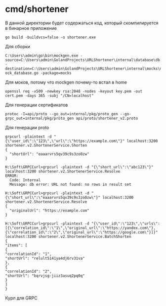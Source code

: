 # cmd/shortener

В данной директории будет содержаться код, который скомпилируется в бинарное приложение

````
go build -buildvcs=false -o shortener.exe
````
Для сборки

````
C:\Users\admin\go\bin\mockgen.exe -source=C:\Users\admin\GolandProjects\URLShortener\internal\database\db.go -destination=C:\Users\admin\GolandProjects\URLShortener\internal\mocks\m
ock_database.go -package=mocks
````
Для моков, потому что mockgen почему-то встал в home

````
openssl req -x509 -newkey rsa:2048 -nodes -keyout key.pem -out cert.pem -days 365 -subj "/CN=localhost"
````
Для генерации сертификатов


````
protoc -I=api/proto --go_out=internal/pkg/proto_gen --go-grpc_out=internal/pkg/proto_gen api/proto/shortener_v2.proto
````
Для генерации proto

````
grpcurl -plaintext -d "{\"user_id\":\"123\",\"url\":\"https://example.com\"}" localhost:3200 shortener.v2.ShortenerService.Shorten
{
  "shortUrl": "eaaarvrs5qv39c9s3zo0zw"
}
````
````
H:\Soft\GRPCCurl>grpcurl -plaintext -d "{\"short_url\":\"abc123\"}" localhost:3200 shortener.v2.ShortenerService.Resolve
ERROR:
  Code: Internal
  Message: db error: URL not found: no rows in result set

H:\Soft\GRPCCurl>grpcurl -plaintext -d "{\"short_url\":\"eaaarvrs5qv39c9s3zo0zw\"}" localhost:3200 shortener.v2.ShortenerService.Resolve
{
  "originalUrl": "https://example.com"
}

````
````
H:\Soft\GRPCCurl>grpcurl -plaintext -d "{\"user_id\":\"123\",\"urls\":[{\"correlation_id\":\"1\",\"original_url\":\"https://yandex.com\"},{\"correlation_id\":\"2\",\"original_url\":\"https://google.com\"}]}" localhost:3200 shortener.v2.ShortenerService.BatchShorten
{
"items": [
{
"correlationId": "1",
"shortUrl": "relult5141ya4dj6rv31va"
},
{
"correlationId": "2",
"shortUrl": "bqrvjsg-jiiz3asuq2pq0q"
}
]
}
````
Курл для GRPC